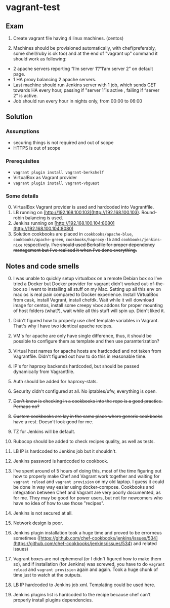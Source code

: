 # vagrant-test

## Exam

1. Create vagrant file having 4 linux machines. (centos)

2. Machines should be provisioned automatically, with chef(preferably, some shell/ruby is ok too) and at the end of "vagrant up" command it should work as following:

- 2 apache servers reporting “I’m server 1”/“I’am server 2” on default page.
- 1 HA proxy balancing 2 apache servers.
- Last machine should run Jenkins server with 1 job, which sends GET towards HA every hour, passing if "server 1”is active , failing if “server 2” is active. 
- Job should run every hour in nights only, from 00:00 to 06:00 

## Solution

### Assumptions

- securing things is not required and out of scope
- HTTPS is out of scope

### Prerequisites

- `vagrant plugin install vagrant-berkshelf`
- VirtualBox as Vagrant provider
- `vagrant plugin install vagrant-vbguest`

### Some details

0. VirtualBox Vagrant provider is used and hardcoded into Vagrantfile.
1. LB running on [http://192.168.100.103](http://192.168.100.103). Round-robin balancing is used.
2. Jenkins running on [http://192.168.100.104:8080](http://192.168.100.104:8080)
3. Solution cookbooks are placed in `cookbooks/apache-blue`, `cookbooks/apache-green`, `cookbooks/haproxy-lb` and `cookbooks/jenkins-nice` respectively. ~~I've should used Berksfile for proper dependency management but I've realised it when I've done everything.~~

## Notes and code smells

0. I was unable to quickly setup virtualbox on a remote Debian box so I've tried a Docker but Docker provider for vagrant didn't worked out-of-the-box so I went to installing all stuff on my Mac. Setting up all this env on mac os is real pain compared to Docker experience. Install VirtualBox from cask, install Vagrant, install chefdk. Wait while it will download image for centos, install some creepy vbox addons for proper mounting of host folders (what?), wait while all this stuff will spin up. Didn't liked it.

1. Didn't figured how to properly use chef template variables in Vagrant. That's why I have two identical apache recipes.

2. VM's for apache are only have single difference, thus, it should be possible to configure them as template and then use paramterization?

3. Virtual host names for apache hosts are hardcoded and not taken from Vagrantfile. Didn't figured out how to do this in reasonable time.

4. IP's for haproxy backends hardcoded, but should be passed dynamically from Vagrantfile.

5. Auth should be added for haproxy-stats.

6. Security didn't configured at all. No iptables/ufw, everything is open.

7. ~~Don't know is checking in a cookbooks into the repo is a good practice. Perhaps no?~~

8. ~~Custom cookbooks are lay in the same place where generic cookbooks have a rest. Doesn't look good for me.~~

9. TZ for Jenkins will be default.

10. Rubocop should be added to check recipes quality, as well as tests.

11. LB IP is hardcoded to Jenkins job but it shouldn't.

12. Jenkins password is hardcoded to cookbook.

13. I've spent around of 5 hours of doing this, most of the time figuring out how to properly make Chef and Vagrant work together and waiting for `vagrant reload` and `vagrant provision` on my old laptop. I guess it could be done in way way easier using docker-compose. Cookbooks and integration between Chef and Vagrant are very poorly documented, as for me. They may be good for power users, but not for newcomers who have no idea of how to use those "recipes".

14. Jenkins is not secured at all.

15. Network design is poor.

16. Jenkins plugin installation took a huge time and proved to be errorneus sometimes ([https://github.com/chef-cookbooks/jenkins/issues/534](https://github.com/chef-cookbooks/jenkins/issues/534) and related issues)

17. Vagrant boxes are not ephemeral (or I didn't figured how to make them so), and if installation (for Jenkins) was screwed, you have to do `vagrant reload` and `vagrant provision` again and again. Took a huge chunk of time just to watch at the outputs.

18. LB IP hardcoded to Jenkins job xml. Templating could be used here.

19. Jenkins plugins list is hardcoded to the recipe because chef can't properly install plugins dependencies.